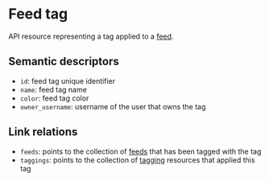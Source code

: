 # Feed tag

API resource representing a tag applied to a [feed](feed.md). 


## Semantic descriptors

* `id`: feed tag unique identifier
* `name`: feed tag name
* `color`: feed tag color
* `owner_username`: username of the user that owns the tag


## Link relations

* `feeds`: points to the collection of [feeds](feed.md) that has been tagged with the tag
* `taggings`: points to the collection of [tagging](tagging.md) resources that applied 
this tag
